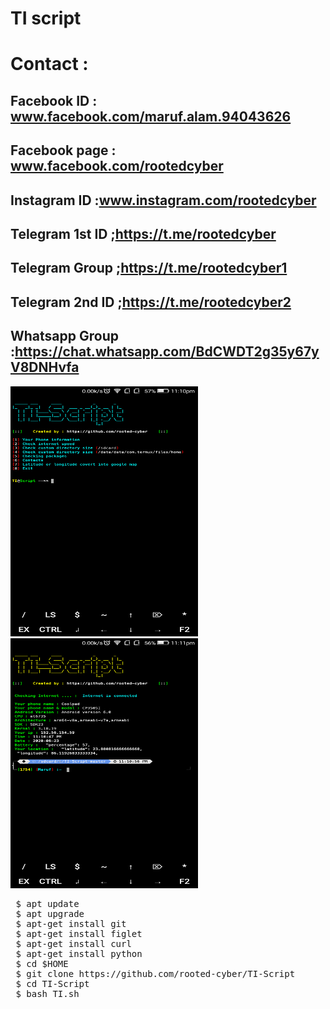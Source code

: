 # TI script
 # Contact :
 
 ## Facebook ID : <b>www.facebook.com/maruf.alam.94043626</b>
 
 ## Facebook page : <b>www.facebook.com/rootedcyber</b>
 
 ## Instagram ID :<b>www.instagram.com/rootedcyber</b>

 ## Telegram 1st ID ;<b>https://t.me/rootedcyber</b>
 
 ## Telegram Group ;<b>https://t.me/rootedcyber1</b>
 
 ## Telegram 2nd ID ;<b>https://t.me/rootedcyber2</b>
 
 ## Whatsapp Group :<b>https://chat.whatsapp.com/BdCWDT2g35y67yV8DNHvfa</b>
 
 

<img src="https://github.com/rooted-cyber/TI-Script/raw/master/images/Ti.png" style="width:300px;height:400px;">
<img src="https://github.com/rooted-cyber/TI-Script/raw/master/images/Ti2.png" style="width:300px;height:400px;">
<pre>
 $ apt update
 $ apt upgrade
 $ apt-get install git
 $ apt-get install figlet
 $ apt-get install curl
 $ apt-get install python
 $ cd $HOME
 $ git clone https://github.com/rooted-cyber/TI-Script
 $ cd TI-Script
 $ bash TI.sh
 </pre>
